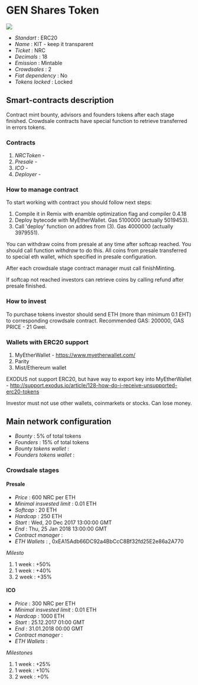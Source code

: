 <p align="center">
  <h1> GEN Shares Token</h1>
  <img src="./logo.png">
</p>


* _Standart_        : ERC20
* _Name_            : KIT - keep it transparent
* _Ticket_          : NRC
* _Decimals_        : 18
* _Emission_        : Mintable
* _Crowdsales_      : 2
* _Fiat dependency_ : No
* _Tokens locked_   : Locked

## Smart-contracts description

Contract mint bounty, advisors and founders tokens after each stage finished. 
Crowdsale contracts have special function to retrieve transferred in errors tokens.

### Contracts 
1. _NRCToken_ - 
2. _Presale_ - 
3. _ICO_ - 
4. _Deployer_ - 

### How to manage contract
To start working with contract you should follow next steps:
1. Compile it in Remix with enamble optimization flag and compiler 0.4.18
2. Deploy bytecode with MyEtherWallet. Gas 5100000 (actually 5019453).
3. Call 'deploy' function on addres from (3). Gas 4000000 (actually 3979551). 

You can withdraw coins from presale at any time after softcap reached. You should call function _withdraw_ to do this. 
All coins from presale transferred to special eth wallet, which specified in presale configuration.

After each crowdsale stage contract manager must call finishMinting. 

If softcap not reached investors can retrieve coins by calling refund after presale finished.

### How to invest
To purchase tokens investor should send ETH (more than minimum 0.1 EHT) to corresponding crowdsale contract.
Recommended GAS: 200000, GAS PRICE - 21 Gwei.

### Wallets with ERC20 support
1. MyEtherWallet - https://www.myetherwallet.com/
2. Parity 
3. Mist/Ethereum wallet

EXODUS not support ERC20, but have way to export key into MyEtherWallet - http://support.exodus.io/article/128-how-do-i-receive-unsupported-erc20-tokens

Investor must not use other wallets, coinmarkets or stocks. Can lose money.

## Main network configuration

* _Bounty_                     : 5% of total tokens
* _Founders_                   : 15% of total tokens
* _Bounty tokens wallet_       : 
* _Founders tokens wallet_     : 

### Crowdsale stages

#### Presale
* _Price_                      : 600 NRC per ETH
* _Minimal insvested limit_    : 0.01 ETH
* _Softcap_                    : 20 ETH
* _Hardcap_                    : 250 ETH
* _Start_                      : Wed, 20 Dec 2017 13:00:00 GMT
* _End_                        : Thu, 25 Jan 2018 13:00:00 GMT
* _Contract manager_           : 
* _ETH Wallets_                : , 0xEA15Adb66DC92a4BbCcC8Bf32fd25E2e86a2A770

_Milesto_

1. 1 week                      : +50%
2. 1 week                      : +40%
3. 2 week                      : +35%

#### ICO
* _Price_                      : 300 NRC per ETH
* _Minimal insvested limit_    : 0.01 ETH
* _Hardcap_                    : 1000 ETH
* _Start_                      : 25.12.2017 01:00 GMT
* _End_                        : 31.01.2018 00:00 GMT
* _Contract manager_           : 
* _ETH Wallets_                : 

_Milestones_
1. 1 week                      : +25%
2. 1 week                      : +10%
3. 2 week                      : +0%


